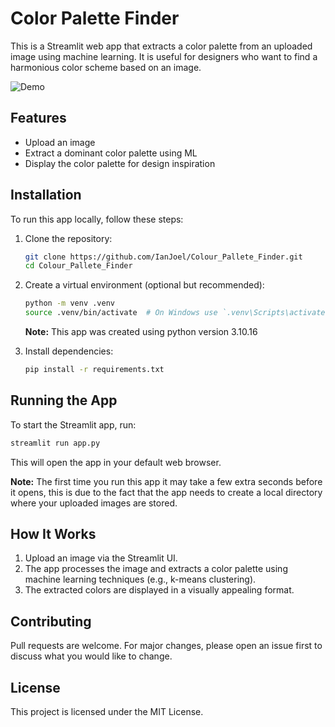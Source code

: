 # Color Palette Finder

This is a Streamlit web app that extracts a color palette from an uploaded image using machine learning. It is useful for designers who want to find a harmonious color scheme based on an image.

![Demo](assets/AppDemo-3.gif)


## Features
- Upload an image
- Extract a dominant color palette using ML
- Display the color palette for design inspiration

## Installation

To run this app locally, follow these steps:

1. Clone the repository:
   ```sh
   git clone https://github.com/IanJoel/Colour_Pallete_Finder.git
   cd Colour_Pallete_Finder
   ```

2. Create a virtual environment (optional but recommended):
   ```sh
   python -m venv .venv
   source .venv/bin/activate  # On Windows use `.venv\Scripts\activate`
   ```
   **Note:** This app was created using python version 3.10.16

3. Install dependencies:
   ```sh
   pip install -r requirements.txt
   ```

## Running the App

To start the Streamlit app, run:
```sh
streamlit run app.py
```

This will open the app in your default web browser. 

**Note:** The first time you run this app it may take a few extra seconds before it opens, this is due to the fact that the app needs to create a local directory where your uploaded images are stored.


## How It Works
1. Upload an image via the Streamlit UI.
2. The app processes the image and extracts a color palette using machine learning techniques (e.g., k-means clustering).
3. The extracted colors are displayed in a visually appealing format.

## Contributing
Pull requests are welcome. For major changes, please open an issue first to discuss what you would like to change.

## License
This project is licensed under the MIT License.

